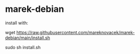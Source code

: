 # marek-debian


install with:

wget https://raw.githubusercontent.com/mareknovacek/marek-debian/main/install.sh

sudo sh install.sh
